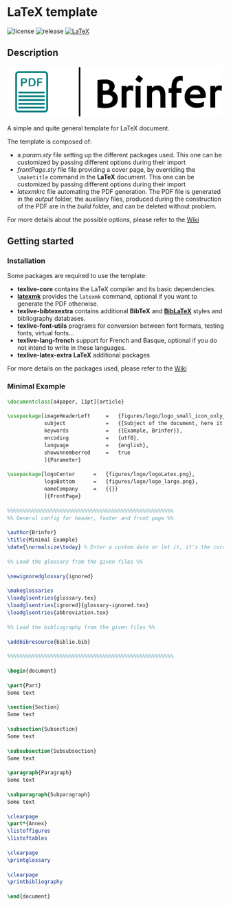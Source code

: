 # __LaTeX__ template

![license](https://img.shields.io/github/license/Brinfer/LaTeX-template)
![release](https://img.shields.io/github/v/release/Brinfer/LaTeX-template?display_name=tag)
[![LaTeX](https://github.com/Brinfer/LaTeX-template/actions/workflows/latex.yml/badge.svg)](https://github.com/Brinfer/LaTeX-template/actions/workflows/latex.yml)

## Description

![logo](figures/logo/logo_small.png)

A simple and quite general template for LaTeX document.

The template is composed of:

- a _param.sty_ file setting up the different packages used. This one can be customized by passing different options during their import
- _frontPage.sty_ file file providing a cover page, by overriding the `\maketitle` command in the __LaTeX__ document. This one can be customized by passing different options during their import
- _latexmkrc_ file automating the PDF generation. The PDF file is generated in the _output_ folder, the auxiliary files, produced during the construction of the PDF are in the _build_ folder, and can be deleted without problem.

For more details about the possible options, please refer to the [Wiki](https://github.com/Brinfer/LaTeX-template/wiki)

## Getting started

### Installation

Some packages are required to use the template:

- __texlive-core__ contains the LaTeX compiler and its basic dependencies.
- [__latexmk__](https://www.ctan.org/pkg/latexmk/) provides the `latexmk` command, optional if you want to generate the PDF otherwise.
- __texlive-bibtexextra__ contains additional __BibTeX__ and [__BibLaTeX__](https://ctan.org/pkg/biblatex) styles and bibliography databases.
- __texlive-font-utils__ programs for conversion between font formats, testing fonts, virtual fonts...
- __texlive-lang-french__ support for French and Basque, optional if you do not intend to write in these languages.
- __texlive-latex-extra__ __LaTeX__ additional packages

For more details on the packages used, please refer to the [Wiki](https://github.com/Brinfer/LaTeX-template/wiki)

### Minimal Example

```latex
\documentclass[a4paper, 11pt]{article}

\usepackage[imageHeaderLeft     =   {figures/logo/logo_small_icon_only_color.png},
            subject             =   {{Subject of the document, here it is an example, displayed in the metadata of the document}},
            keywords            =   {{Example, Brinfer}},
            encoding            =   {utf8},
            language            =   {english},
            showunnemberred     =   true
            ]{Parameter}

\usepackage[logoCenter      =   {figures/logo/logoLatex.png},
            logoBottom      =   {figures/logo/logo_large.png},
            nameCompany     =   {{}}
            ]{FrontPage}

%%%%%%%%%%%%%%%%%%%%%%%%%%%%%%%%%%%%%%%%%%%%%%%%%%%%%%
%% General config for header, footer and front page %%

\author{Brinfer}
\title{Minimal Example}
\date{\normalsize\today} % Enter a custom date or let it, it's the current date

%% Load the glossary from the given files %%

\newignoredglossary{ignored}

\makeglossaries
\loadglsentries{glossary.tex}
\loadglsentries[ignored]{glossary-ignored.tex}
\loadglsentries{abbreviation.tex}

%% Load the bibliography from the given files %%

\addbibresource{biblio.bib}

%%%%%%%%%%%%%%%%%%%%%%%%%%%%%%%%%%%%%%%%%%%%%%%%%%%%%%

\begin{document}

\part{Part}
Some text

\section{Section}
Some text

\subsection{Subsection}
Some text

\subsubsection{Subsubsection}
Some text

\paragraph{Paragraph}
Some text

\subparagraph{Subparagraph}
Some text

\clearpage
\part*{Annex}
\listoffigures
\listoftables

\clearpage
\printglossary

\clearpage
\printbibliography

\end{document}
```

